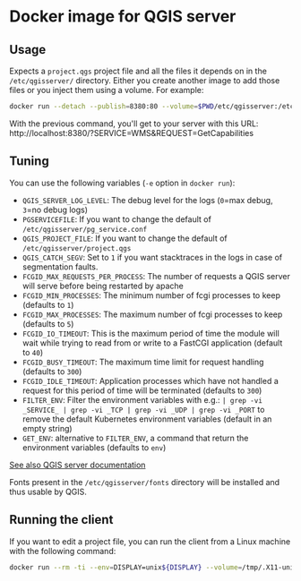 # Docker image for QGIS server

## Usage

Expects a `project.qgs` project file and all the files it depends on in the `/etc/qgisserver/`
directory. Either you create another image to add those files or you inject them using
a volume. For example:

```bash
docker run --detach --publish=8380:80 --volume=$PWD/etc/qgisserver:/etc/qgisserver camptocamp/qgis-server
```

With the previous command, you'll get to your server with this URL:
http://localhost:8380/?SERVICE=WMS&REQUEST=GetCapabilities

## Tuning

You can use the following variables (`-e` option in `docker run`):

- `QGIS_SERVER_LOG_LEVEL`: The debug level for the logs (`0`=max debug, `3`=no debug logs)
- `PGSERVICEFILE`: If you want to change the default of `/etc/qgisserver/pg_service.conf`
- `QGIS_PROJECT_FILE`: If you want to change the default of `/etc/qgisserver/project.qgs`
- `QGIS_CATCH_SEGV`: Set to `1` if you want stacktraces in the logs in case of segmentation faults.
- `FCGID_MAX_REQUESTS_PER_PROCESS`: The number of requests a QGIS server will serve before being restarted by apache
- `FCGID_MIN_PROCESSES`: The minimum number of fcgi processes to keep (defaults to `1`)
- `FCGID_MAX_PROCESSES`: The maximum number of fcgi processes to keep (defaults to `5`)
- `FCGID_IO_TIMEOUT`: This is the maximum period of time the module will wait while trying to read from or
  write to a FastCGI application (default to `40`)
- `FCGID_BUSY_TIMEOUT`: The maximum time limit for request handling (defaults to `300`)
- `FCGID_IDLE_TIMEOUT`: Application processes which have not handled a request for
  this period of time will be terminated (defaults to `300`)
- `FILTER_ENV`: Filter the environment variables with e.g.:
  `| grep -vi _SERVICE_ | grep -vi _TCP | grep -vi _UDP | grep -vi _PORT` to remove the default
  Kubernetes environment variables (default in an empty string)
- `GET_ENV`: alternative to `FILTER_ENV`, a command that return the environment variables (defaults to `env`)

[See also QGIS server documentation](https://docs.qgis.org/3.16/en/docs/server_manual/config.html?highlight=environment#environment-variables)

Fonts present in the `/etc/qgisserver/fonts` directory will be installed and thus usable by QGIS.

## Running the client

If you want to edit a project file, you can run the client from a Linux machine with the following command:

```bash
docker run --rm -ti --env=DISPLAY=unix${DISPLAY} --volume=/tmp/.X11-unix:/tmp/.X11-unix --volume=${HOME}:${HOME} camptocamp/qgis-server:master-desktop
```
